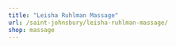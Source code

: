 ```yaml
---
title: "Leisha Ruhlman Massage"
url: /saint-johnsbury/leisha-ruhlman-massage/
shop: massage
---
```

